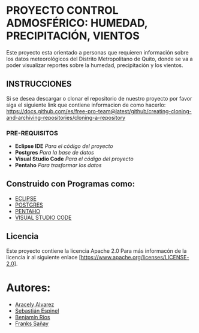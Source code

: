 # PROYECTO CONTROL ADMOSFÉRICO:  HUMEDAD, PRECIPITACIÓN, VIENTOS
Este proyecto esta orientado a personas que requieren información sobre los datos meteorológicos del Distrito Metropolitano de Quito, donde se va a poder visualizar reportes sobre la humedad, precipitación y los vientos.

## INSTRUCCIONES
Si se desea descargar o clonar el repositorio de nuestro proyecto por favor siga el siguiente link que contiene informacion de como hacerlo: https://docs.github.com/es/free-pro-team@latest/github/creating-cloning-and-archiving-repositories/cloning-a-repository
### PRE-REQUISITOS
* **Eclipse IDE** *Para el código del proyecto*
* **Postgres** *Para la base de datos*
* **Visual Studio Code** *Para el código del proyecto*
* **Pentaho** *Para trasformar los datos*
## Construido con Programas como:
* [ECLIPSE](https://www.eclipse.org/downloads/download.php?file=/oomph/epp/2020-12/R/eclipse-inst-jre-win64.exe)
* [POSTGRES](https://www.postgresql.org/download/)
* [PENTAHO](https://sourceforge.net/projects/pentaho/)
* [VISUAL STUDIO CODE](https://code.visualstudio.com/docs/?dv=win)
## Licencia
Este proyecto contiene la licencia Apache 2.0
Para más informacón de la licencia ir al siguiente enlace [https://www.apache.org/licenses/LICENSE-2.0].
# Autores:
* [Aracely Alvarez](https://github.com/aracelly123-lang)
* [Sebastián Espinel](https://github.com/JEspinel)
* [Benjamín Ríos](https://github.com/benjhamxn)
* [Franks Sañay](https://github.com/Franks2695)
